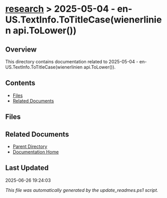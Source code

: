 # [research](../) > 2025-05-04 - en-US.TextInfo.ToTitleCase(wienerlinien api.ToLower())

## Overview
This directory contains documentation related to 2025-05-04 - en-US.TextInfo.ToTitleCase(wienerlinien api.ToLower()).

## Contents

<!-- toc -->

- [Files](#files)
- [Related Documents](#related-documents)

## Files

<!-- files list will be auto-generated by Docsify -->

## Related Documents

- [Parent Directory](../)
- [Documentation Home](../../)

## Last Updated

2025-06-26 19:24:03

*This file was automatically generated by the update_readmes.ps1 script.*
